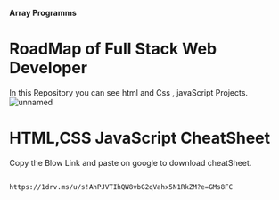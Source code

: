  **Array Programms**


# RoadMap of Full Stack Web Developer
In this Repository you can see html and Css , javaScript Projects.                                
![unnamed](https://user-images.githubusercontent.com/73873109/127765818-8d158df8-17dd-4f5d-b142-2343fa10b81f.png)


# HTML,CSS JavaScript CheatSheet
Copy the Blow Link and paste on google to download cheatSheet.

                                          https://1drv.ms/u/s!AhPJVTIhQW8vbG2qVahx5N1RkZM?e=GMs8FC
                                          


